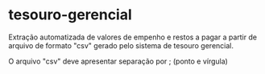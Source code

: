 # tesouro-gerencial
Extração automatizada de valores de empenho e restos a pagar a partir de arquivo de formato "csv" gerado pelo sistema de tesouro gerencial.

O arquivo "csv" deve apresentar separação por ; (ponto e vírgula)
